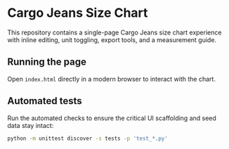 # Cargo Jeans Size Chart

This repository contains a single-page Cargo Jeans size chart experience with inline editing, unit toggling, export tools, and a measurement guide.

## Running the page
Open `index.html` directly in a modern browser to interact with the chart.

## Automated tests
Run the automated checks to ensure the critical UI scaffolding and seed data stay intact:

```bash
python -m unittest discover -s tests -p 'test_*.py'
```
